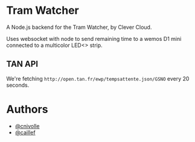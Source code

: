 # Tram Watcher 

A Node.js backend for the Tram Watcher, by Clever Cloud.

Uses websocket with node to send remaining time to a wemos D1 mini connected to a multicolor LED<> strip.


## TAN API

We're fetching `http://open.tan.fr/ewp/tempsattente.json/GSNO` every 20 seconds.

# Authors

* [@cnivolle](https://github.com/cnivolle)
* [@caillef](https://github.com/caillef)